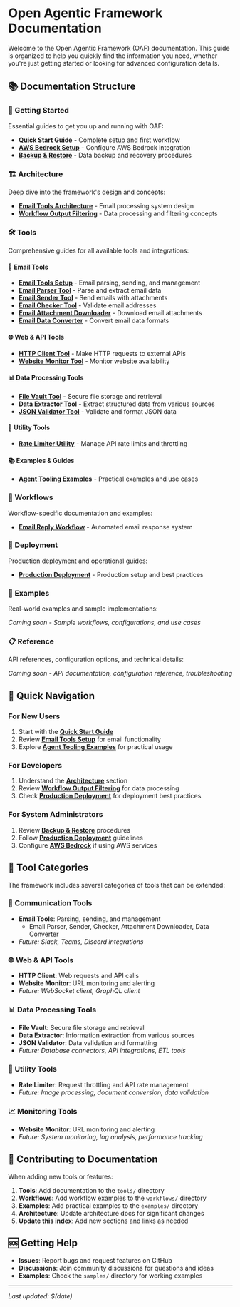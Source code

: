 # Open Agentic Framework Documentation

Welcome to the Open Agentic Framework (OAF) documentation. This guide is organized to help you quickly find the information you need, whether you're just getting started or looking for advanced configuration details.

## 📚 Documentation Structure

### 🚀 Getting Started
Essential guides to get you up and running with OAF:

- **[Quick Start Guide](getting-started/QUICK_START.md)** - Complete setup and first workflow
- **[AWS Bedrock Setup](getting-started/AWS_BEDROCK_SETUP.md)** - Configure AWS Bedrock integration
- **[Backup & Restore](getting-started/BACKUP_RESTORE.md)** - Data backup and recovery procedures

### 🏗️ Architecture
Deep dive into the framework's design and concepts:

- **[Email Tools Architecture](architecture/EMAIL_TOOLS_ARCHITECTURE.md)** - Email processing system design
- **[Workflow Output Filtering](architecture/WORKFLOW_OUTPUT_FILTERING.md)** - Data processing and filtering concepts

### 🛠️ Tools
Comprehensive guides for all available tools and integrations:

#### 📧 Email Tools
- **[Email Tools Setup](tools/EMAIL_TOOLS_SETUP.md)** - Email parsing, sending, and management
- **[Email Parser Tool](tools/EMAIL_TOOLS_SETUP.md#email-parser-tool)** - Parse and extract email data
- **[Email Sender Tool](tools/EMAIL_TOOLS_SETUP.md#email-sender-tool)** - Send emails with attachments
- **[Email Checker Tool](tools/EMAIL_TOOLS_SETUP.md#email-checker-tool)** - Validate email addresses
- **[Email Attachment Downloader](tools/EMAIL_TOOLS_SETUP.md#email-attachment-downloader-tool)** - Download email attachments
- **[Email Data Converter](tools/EMAIL_TOOLS_SETUP.md#email-data-converter-tool)** - Convert email data formats

#### 🌐 Web & API Tools
- **[HTTP Client Tool](tools/HTTP_CLIENT_TOOL.md)** - Make HTTP requests to external APIs
- **[Website Monitor Tool](tools/WEBSITE_MONITOR_TOOL.md)** - Monitor website availability

#### 📊 Data Processing Tools
- **[File Vault Tool](tools/FILE_VAULT_TOOL.md)** - Secure file storage and retrieval
- **[Data Extractor Tool](tools/DATA_EXTRACTOR_TOOL.md)** - Extract structured data from various sources
- **[JSON Validator Tool](tools/JSON_VALIDATOR_TOOL.md)** - Validate and format JSON data

#### 🔧 Utility Tools
- **[Rate Limiter Utility](tools/RATE_LIMITER_UTILITY.md)** - Manage API rate limits and throttling

#### 📚 Examples & Guides
- **[Agent Tooling Examples](tools/AGENT_TOOLING_EXAMPLES.md)** - Practical examples and use cases

### 🔄 Workflows
Workflow-specific documentation and examples:

- **[Email Reply Workflow](workflows/EMAIL_REPLY_WORKFLOW.md)** - Automated email response system

### 🚀 Deployment
Production deployment and operational guides:

- **[Production Deployment](deployment/PRODUCTION.md)** - Production setup and best practices

### 📖 Examples
Real-world examples and sample implementations:

*Coming soon - Sample workflows, configurations, and use cases*

### 📋 Reference
API references, configuration options, and technical details:

*Coming soon - API documentation, configuration reference, troubleshooting*

## 🎯 Quick Navigation

### For New Users
1. Start with the **[Quick Start Guide](getting-started/QUICK_START.md)**
2. Review **[Email Tools Setup](tools/EMAIL_TOOLS_SETUP.md)** for email functionality
3. Explore **[Agent Tooling Examples](tools/AGENT_TOOLING_EXAMPLES.md)** for practical usage

### For Developers
1. Understand the **[Architecture](architecture/)** section
2. Review **[Workflow Output Filtering](architecture/WORKFLOW_OUTPUT_FILTERING.md)** for data processing
3. Check **[Production Deployment](deployment/PRODUCTION.md)** for deployment best practices

### For System Administrators
1. Review **[Backup & Restore](getting-started/BACKUP_RESTORE.md)** procedures
2. Follow **[Production Deployment](deployment/PRODUCTION.md)** guidelines
3. Configure **[AWS Bedrock](getting-started/AWS_BEDROCK_SETUP.md)** if using AWS services

## 🔧 Tool Categories

The framework includes several categories of tools that can be extended:

### 📧 Communication Tools
- **Email Tools**: Parsing, sending, and management
  - Email Parser, Sender, Checker, Attachment Downloader, Data Converter
- *Future: Slack, Teams, Discord integrations*

### 🌐 Web & API Tools
- **HTTP Client**: Web requests and API calls
- **Website Monitor**: URL monitoring and alerting
- *Future: WebSocket client, GraphQL client*

### 📊 Data Processing Tools
- **File Vault**: Secure file storage and retrieval
- **Data Extractor**: Information extraction from various sources
- **JSON Validator**: Data validation and formatting
- *Future: Database connectors, API integrations, ETL tools*

### 🔧 Utility Tools
- **Rate Limiter**: Request throttling and API rate management
- *Future: Image processing, document conversion, data validation*

### 📈 Monitoring Tools
- **Website Monitor**: URL monitoring and alerting
- *Future: System monitoring, log analysis, performance tracking*

## 📝 Contributing to Documentation

When adding new tools or features:

1. **Tools**: Add documentation to the `tools/` directory
2. **Workflows**: Add workflow examples to the `workflows/` directory
3. **Examples**: Add practical examples to the `examples/` directory
4. **Architecture**: Update architecture docs for significant changes
5. **Update this index**: Add new sections and links as needed

## 🆘 Getting Help

- **Issues**: Report bugs and request features on GitHub
- **Discussions**: Join community discussions for questions and ideas
- **Examples**: Check the `samples/` directory for working examples

---

*Last updated: $(date)* 